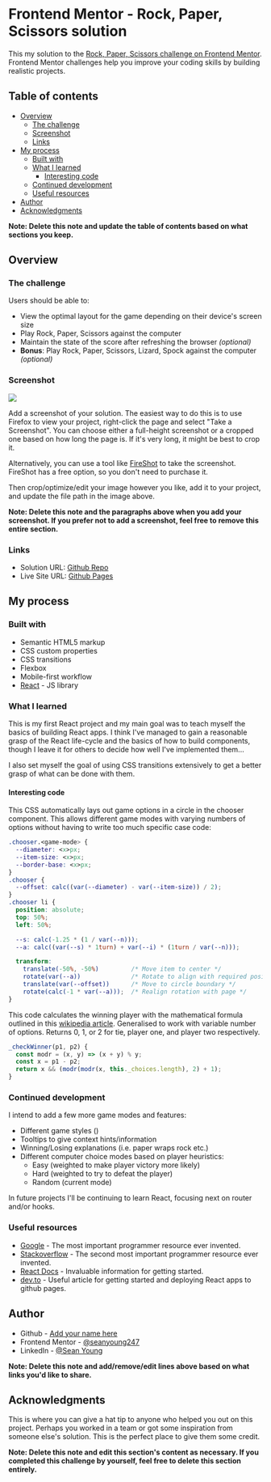 # Frontend Mentor - Rock, Paper, Scissors solution

This my solution to the [Rock, Paper, Scissors challenge on Frontend Mentor](https://www.frontendmentor.io/challenges/rock-paper-scissors-game-pTgwgvgH). Frontend Mentor challenges help you improve your coding skills by building realistic projects.

## Table of contents

- [Overview](#overview)
  - [The challenge](#the-challenge)
  - [Screenshot](#screenshot)
  - [Links](#links)
- [My process](#my-process)
  - [Built with](#built-with)
  - [What I learned](#what-i-learned)
    - [Interesting code](interesting-code)
  - [Continued development](#continued-development)
  - [Useful resources](#useful-resources)
- [Author](#author)
- [Acknowledgments](#acknowledgments)

**Note: Delete this note and update the table of contents based on what sections you keep.**

## Overview

### The challenge

Users should be able to:

- View the optimal layout for the game depending on their device's screen size
- Play Rock, Paper, Scissors against the computer
- Maintain the state of the score after refreshing the browser _(optional)_
- **Bonus**: Play Rock, Paper, Scissors, Lizard, Spock against the computer _(optional)_

### Screenshot

![](./screenshot.jpg)

Add a screenshot of your solution. The easiest way to do this is to use Firefox to view your project, right-click the page and select "Take a Screenshot". You can choose either a full-height screenshot or a cropped one based on how long the page is. If it's very long, it might be best to crop it.

Alternatively, you can use a tool like [FireShot](https://getfireshot.com/) to take the screenshot. FireShot has a free option, so you don't need to purchase it.

Then crop/optimize/edit your image however you like, add it to your project, and update the file path in the image above.

**Note: Delete this note and the paragraphs above when you add your screenshot. If you prefer not to add a screenshot, feel free to remove this entire section.**

### Links

- Solution URL: [Github Repo](https://github.com/seanyoung247/rock-paper-scissors)
- Live Site URL: [Github Pages](https://seanyoung247.github.io/rock-paper-scissors/)

## My process

### Built with

- Semantic HTML5 markup
- CSS custom properties
- CSS transitions
- Flexbox
- Mobile-first workflow
- [React](https://reactjs.org/) - JS library

### What I learned

This is my first React project and my main goal was to teach myself the basics of building React apps. I think I've managed to gain a reasonable grasp of the React life-cycle and the basics of how to build components, though I leave it for others to decide how well I've implemented them...

I also set myself the goal of using CSS transitions extensively to get a better grasp of what can be done with them.

#### Interesting code

This CSS automatically lays out game options in a circle in the chooser component. This allows different game modes with varying numbers of options without having to write too much specific case code:

```css
.chooser.<game-mode> {
  --diameter: <x>px;
  --item-size: <x>px;
  --border-base: <x>px;
}
.chooser {
  --offset: calc((var(--diameter) - var(--item-size)) / 2);
}
.chooser li {
  position: absolute;
  top: 50%;
  left: 50%;

  --s: calc(-1.25 * (1 / var(--n)));
  --a: calc((var(--s) * 1turn) + var(--i) * (1turn / var(--n)));

  transform:
    translate(-50%, -50%)         /* Move item to center */
    rotate(var(--a))              /* Rotate to align with required position */
    translate(var(--offset))      /* Move to circle boundary */
    rotate(calc(-1 * var(--a)));  /* Realign rotation with page */
}
```

This code calculates the winning player with the mathematical formula outlined in this [wikipedia article](https://en.wikipedia.org/wiki/Rock_paper_scissors#Additional_weapons). Generalised to work with variable number of options. Returns 0, 1, or 2 for tie, player one, and player two respectively.

```js
_checkWinner(p1, p2) {
  const modr = (x, y) => (x + y) % y;
  const x = p1 - p2;
  return x && (modr(modr(x, this._choices.length), 2) + 1);
}
```

### Continued development

I intend to add a few more game modes and features:
- Different game styles ()
- Tooltips to give context hints/information
- Winning/Losing explanations (i.e. paper wraps rock etc.)
- Different computer choice modes based on player heuristics:
  - Easy (weighted to make player victory more likely)
  - Hard (weighted to try to defeat the player)
  - Random (current mode)

In future projects I'll be continuing to learn React, focusing next on router and/or hooks.

### Useful resources

- [Google](https://www.google.com) - The most important programmer resource ever invented.
- [Stackoverflow](https://www.stackoverflow.com) - The second most important programmer resource ever invented.
- [React Docs](https://reactjs.org/docs/getting-started.html) - Invaluable information for getting started.
- [dev.to](https://dev.to/yuribenjamin/how-to-deploy-react-app-in-github-pages-2a1f) - Useful article for getting started and deploying React apps to github pages.

## Author

- Github - [Add your name here](https://github.com/seanyoung247)
- Frontend Mentor - [@seanyoung247](https://www.frontendmentor.io/profile/seanyoung247)
- LinkedIn - [@Sean Young](https://www.linkedin.com/in/sean-young-b4957819a/)

**Note: Delete this note and add/remove/edit lines above based on what links you'd like to share.**

## Acknowledgments

This is where you can give a hat tip to anyone who helped you out on this project. Perhaps you worked in a team or got some inspiration from someone else's solution. This is the perfect place to give them some credit.

**Note: Delete this note and edit this section's content as necessary. If you completed this challenge by yourself, feel free to delete this section entirely.**
